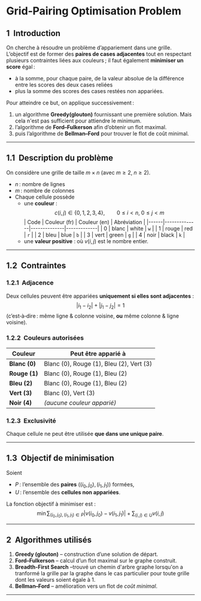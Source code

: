 # Grid‑Pairing Optimisation Problem

## 1  Introduction
On cherche à résoudre un problème d’appariement dans une grille.  
L’objectif est de former des **paires de cases adjacentes** tout en respectant
plusieurs contraintes liées aux couleurs ; il faut également **minimiser un
score** égal :

* à la somme, pour chaque paire, de la valeur absolue de la différence entre
  les scores des deux cases reliées 
* plus la somme des scores des cases restées non appariées.

Pour atteindre ce but, on applique successivement :

1. un algorithme **Greedy(glouton)** fournissant une première solution. Mais cela n'est pas sufficient pour attiendre le minimum.
2. l’algorithme de **Ford–Fulkerson** afin d’obtenir un flot maximal.
3. puis l’algorithme de **Bellman–Ford** pour trouver le flot de coût minimal.

---

## 1.1  Description du problème
On considère une grille de taille $m \times n$ (avec $m \ge 2,\; n \ge 2$).

* $n$ : nombre de lignes
* $m$ : nombre de colonnes  
* Chaque cellule possède  
  * une **couleur** :
    $$c(i,j) \in \{0,1,2,3,4\},\qquad 0 \le i < n,\; 0 \le j < m $$
    | Code | Couleur (fr) | Couleur (en) | Abréviation |
    |------|--------------|--------------|-------------|
    | 0    | blanc        | white        | `w` |
    | 1    | rouge        | red          | `r` |
    | 2    | bleu         | blue         | `b` |
    | 3    | vert         | green        | `g` |
    | 4    | noir         | black        | `k` |
  * une **valeur positive** : où $v(i,j)$ est le nombre entier.

---

## 1.2  Contraintes

### 1.2.1  Adjacence
Deux cellules peuvent être appariées **uniquement si elles sont adjacentes** :
$$|i_1-i_2| + |j_1-j_2| = 1$$
(c’est‑à‑dire : même ligne & colonne voisine, **ou** même colonne & ligne
voisine).

### 1.2.2  Couleurs autorisées

| Couleur | Peut être apparié à |
|---------|-------------------|
| **Blanc (0)** | Blanc (0), Rouge (1), Bleu (2), Vert (3) |
| **Rouge (1)** | Blanc (0), Rouge (1), Bleu (2) |
| **Bleu (2)**  | Blanc (0), Rouge (1), Bleu (2) |
| **Vert (3)**  | Blanc (0), Vert (3) |
| **Noir (4)**  | *(aucune couleur apparié)* |

### 1.2.3  Exclusivité
Chaque cellule ne peut être utilisée **que dans une unique paire**.

---

## 1.3  Objectif de minimisation
Soient  

* $P$ : l’ensemble des **paires**
  $((i_0,j_0),(i_1,j_1))$ formées,  
* $U$ : l’ensemble des **cellules non appariées**.

La fonction objectif à minimiser est :
$$\min \sum_{(i_0,j_0),(i_1,j_1) \in P } |v(i_0,j_0) - v(i_1,j_1)|  + \sum_{(i,j) \in U} v(i,j)$$

---

## 2  Algorithmes utilisés
1. **Greedy (glouton)** – construction d’une solution de départ.  
2. **Ford–Fulkerson** – calcul d’un flot maximal sur le graphe construit.
3. **Breadth-First Search** –trouvé un chemin d'arbre graphe lorsqu'on a tranformé la grille par la graphe dans le cas particulier pour toute grille dont les valeurs soient égale à 1.    
4. **Bellman–Ford** – amélioration vers un flot de *coût minimal*.

---

